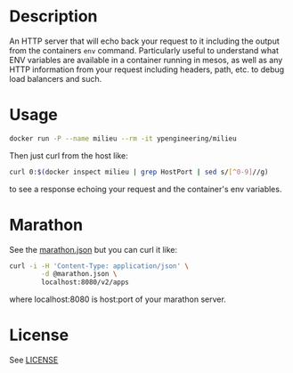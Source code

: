 # Description

An HTTP server that will echo back your request to it including the output from
the containers `env` command. Particularly useful to understand what ENV
variables are available in a container running in mesos, as well as any HTTP
information from your request including headers, path, etc. to debug load
balancers and such.

# Usage

```bash
docker run -P --name milieu --rm -it ypengineering/milieu
```

Then just curl from the host like:

```bash
curl 0:$(docker inspect milieu | grep HostPort | sed s/[^0-9]//g)
```

to see a response echoing your request and the container's env variables.

# Marathon

See the [marathon.json](marathon.json) but you can curl it like:

```bash
curl -i -H 'Content-Type: application/json' \
        -d @marathon.json \
        localhost:8080/v2/apps
```

where localhost:8080 is host:port of your marathon server.

# License

See [LICENSE](LICENSE)
